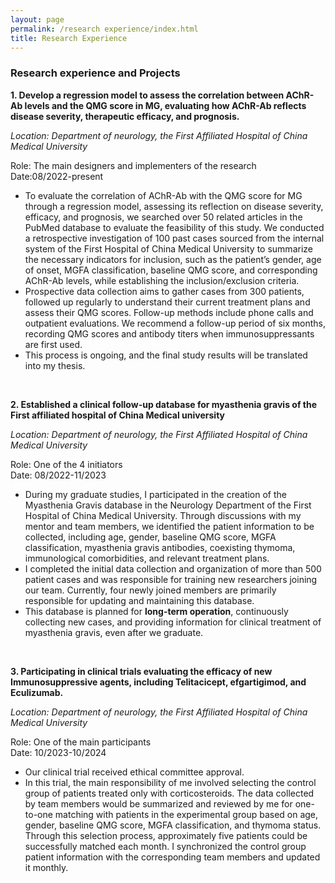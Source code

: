 ```yaml
---
layout: page
permalink: /research experience/index.html
title: Research Experience
---
```


###      Research experience and Projects

**1. Develop a regression model to assess the correlation between AChR-Ab levels and the QMG score in MG, evaluating how AChR-Ab reflects disease severity, therapeutic efficacy, and prognosis.**<br>

*Location: Department of neurology, the First Affiliated Hospital of China Medical University*<br>

Role: The main designers and implementers of the research<br>Date:08/2022-present<br>

- To evaluate the correlation of AChR-Ab with the QMG score for MG through a regression model, assessing its reflection on disease severity, efficacy, and prognosis, we searched over 50 related articles in the PubMed database to evaluate the feasibility of this study. We conducted a retrospective investigation of 100 past cases sourced from the internal system of the First Hospital of China Medical University to summarize the necessary indicators for inclusion, such as the patient’s gender, age of onset, MGFA     classification, baseline QMG score, and corresponding AChR-Ab levels, while establishing the inclusion/exclusion criteria.
- Prospective data collection aims to gather cases from 300 patients, followed up regularly to understand their current treatment plans and assess their QMG scores. Follow-up methods include phone calls and outpatient evaluations. We recommend a follow-up period of six months, recording QMG scores and antibody titers when immunosuppressants are first used.
- This process is ongoing, and the final study results will be translated into my thesis.

<br>

**2. Established a clinical follow-up database for myasthenia gravis of the First affiliated hospital of China Medical university**<br>

*Location: Department of neurology, the First Affiliated Hospital of China Medical University*<br>

Role: One of the 4 initiators<br>Date: 08/2022-11/2023<br>

- During my graduate studies, I participated in the creation of the Myasthenia Gravis database in the Neurology Department of the First Hospital of China Medical University. Through discussions with my mentor and team members, we identified the patient information to be collected, including age, gender, baseline QMG score, MGFA classification, myasthenia gravis antibodies, coexisting thymoma, immunological comorbidities, and relevant treatment plans.
- I completed the initial data collection and organization of more than 500 patient cases and was responsible for training new researchers joining our team. Currently, four newly joined members are primarily responsible for updating and maintaining this database.
- This database is planned for **long-term operation**, continuously collecting new cases, and providing information for clinical treatment of myasthenia gravis, even after we graduate.

<br>

**3. Participating in clinical trials evaluating the efficacy of new Immunosuppressive agents, including Telitacicept, efgartigimod, and Eculizumab.**<br>

*Location: Department of neurology, the First Affiliated Hospital of China Medical University*<br>

Role: One of the main participants <br>Date: 10/2023-10/2024<br>

- Our clinical trial received ethical committee approval.
- In this trial, the main responsibility of me involved selecting the control group of patients treated only with corticosteroids. The data collected by team members would be summarized and reviewed by me for one-to-one matching with patients in the experimental group based on age, gender, baseline QMG score, MGFA classification, and thymoma status. Through this selection     process, approximately five patients could be successfully matched each month. I synchronized the control group patient information with the corresponding team members and updated it monthly.

<br>
